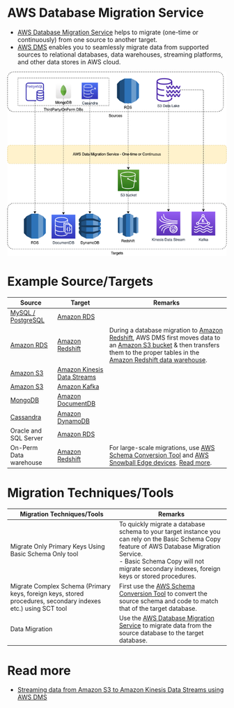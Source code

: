 # AWS Database Migration Service
- [AWS Database Migration Service](https://aws.amazon.com/dms/) helps to migrate (one-time or continuously) from one source to another target.
- [AWS DMS]() enables you to seamlessly migrate data from supported sources to relational databases, data warehouses, streaming platforms, and other data stores in AWS cloud.

![](AWSDMS.png)

# Example Source/Targets

| Source                                                                                             | Target                                                                                   | Remarks                                                                                                                                                                                                                                                                                                                                                                                    |
|----------------------------------------------------------------------------------------------------|------------------------------------------------------------------------------------------|--------------------------------------------------------------------------------------------------------------------------------------------------------------------------------------------------------------------------------------------------------------------------------------------------------------------------------------------------------------------------------------------|
| [MySQL / PostgreSQL](../../../../3_DatabaseServices/7_SQL-Databases/Readme.md)               | [Amazon RDS](../../../6_DatabaseServices/AmazonRDS/Readme.md)                                                     |                                                                                                                                                                                                                                                                                                                                                                                            |
| [Amazon RDS](../../../6_DatabaseServices/AmazonRDS/Readme.md)                                                               | [Amazon Redshift](../../DataStorage/DataWarehouses/AmazonRedshift.md) | During a database migration to [Amazon Redshift](../../DataStorage/DataWarehouses/AmazonRedshift.md), AWS DMS first moves data to an [Amazon S3 bucket](../../../7_StorageServices/3_ObjectStorageS3/Readme.md) & then transfers them to the proper tables in the [Amazon Redshift data warehouse](../../DataStorage/DataWarehouses/AmazonRedshift.md). |
| [Amazon S3](../../../7_StorageServices/3_ObjectStorageS3/Readme.md)                                   | [Amazon Kinesis Data Streams](../../../5_MessageBrokerServices/AmazonKinesis/AmazonKinesisDataStreams.md) |                                                                                                                                                                                                                                                                                                                                                                                            |
| [Amazon S3](../../../7_StorageServices/3_ObjectStorageS3/Readme.md)                                   | [Amazon Kafka](../../../5_MessageBrokerServices/AmazonKinesis/AmazonKinesisDataStreams.md)                |                                                                                                                                                                                                                                                                                                                                                                                            |
| [MongoDB](../../../../3_DatabaseServices/10_Document-Databases/MongoDB.md)   | [Amazon DocumentDB](../../../6_DatabaseServices/AmazonDocumentDB.md)                                              |                                                                                                                                                                                                                                                                                                                                                                                            |
| [Cassandra](../../../../3_DatabaseServices/11_WideColumn-Databases/ApacheCasandra.md) | [Amazon DynamoDB](../../../6_DatabaseServices/AmazonDynamoDB/Readme.md)                                           |                                                                                                                                                                                                                                                                                                                                                                                            |
| Oracle and SQL Server                                                                              | [Amazon RDS](../../../6_DatabaseServices/AmazonRDS/Readme.md)                                                     |                                                                                                                                                                                                                                                                                                                                                                                            |
| On-Perm Data warehouse                                                                             | [Amazon Redshift](../../DataStorage/DataWarehouses/AmazonRedshift.md) | For large-scale migrations, use [AWS Schema Conversion Tool](AWSSCT.md) and [AWS Snowball Edge devices](../../../14_DataTransferMigrationServices/AWSSnowFamily.md). [Read more](https://docs.aws.amazon.com/SchemaConversionTool/latest/userguide/agents.dw.html).                                                                                                                    |

# Migration Techniques/Tools

| Migration Techniques/Tools                                                                                    | Remarks                                                                                                                                                                                                                                      |
|---------------------------------------------------------------------------------------------------------------|----------------------------------------------------------------------------------------------------------------------------------------------------------------------------------------------------------------------------------------------|
| Migrate Only Primary Keys Using Basic Schema Only tool                                                        | To quickly migrate a database schema to your target instance you can rely on the Basic Schema Copy feature of AWS Database Migration Service.<br/>- Basic Schema Copy will not migrate secondary indexes, foreign keys or stored procedures. |
| Migrate Complex Schema (Primary keys, foreign keys, stored procedures, secondary indexes etc.) using SCT tool | First use the [AWS Schema Conversion Tool](AWSSCT.md) to convert the source schema and code to match that of the target database.                                                                                                            |
| Data Migration                                                                                                | Use the [AWS Database Migration Service]() to migrate data from the source database to the target database.                                                                                                                                  |

# Read more
- [Streaming data from Amazon S3 to Amazon Kinesis Data Streams using AWS DMS](https://aws.amazon.com/blogs/big-data/streaming-data-from-amazon-s3-to-amazon-kinesis-data-streams-using-aws-dms/)
